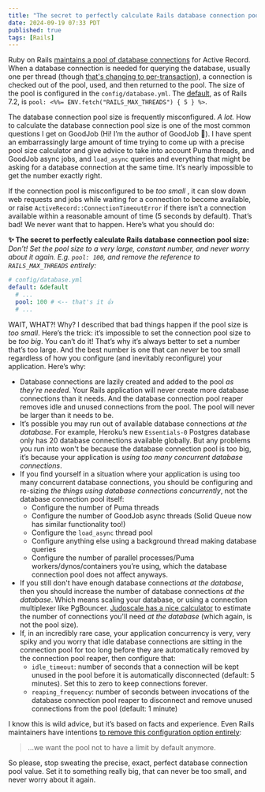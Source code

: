 ```yaml
---
title: "The secret to perfectly calculate Rails database connection pool size"
date: 2024-09-19 07:33 PDT
published: true
tags: [Rails]
---
```


Ruby on Rails [maintains a pool of database connections](https://api.rubyonrails.org/classes/ActiveRecord/ConnectionAdapters/ConnectionPool.html) for Active Record. When a database connection is needed for querying the database, usually one per thread (though [that's changing to per-transaction](https://github.com/rails/rails/pull/51349)), a connection is checked out of the pool, used, and then returned to the pool. The size of the pool is configured in the `config/database.yml`. The [default](https://github.com/rails/rails/blob/dfd1e951aa1aeef06c39fffb2994db8a8fa1914f/railties/lib/rails/generators/rails/app/templates/config/databases/postgresql.yml.tt#L20), as of Rails 7.2, is `pool: <%%= ENV.fetch("RAILS_MAX_THREADS") { 5 } %>`.

The database connection pool size is frequently misconfigured. *A lot.* How to calculate the database connection pool size is one of the most common questions I get on GoodJob (Hi! I’m the author of GoodJob 👋). I have spent an embarrassingly large amount of time trying to come up with a precise pool size calculator and give advice to take into account Puma threads, and GoodJob async jobs, and `load_async` queries and everything that might be asking for a database connection at the same time. It’s nearly impossible to get the number exactly right.

If the connection pool is misconfigured to be _too small_ , it can slow down web requests and jobs while waiting for a connection to become available, or raise `ActiveRecord::ConnectionTimeoutError` if there isn’t a connection available within a reasonable amount of time (5 seconds by default). That’s bad! We never want that to happen. Here’s what you should do:

**✨ The secret to perfectly calculate Rails database connection pool size:** _Don’t! Set the pool size to a very large, constant number, and never worry about it again. E.g. `pool: 100`, and remove the reference to `RAILS_MAX_THREADS` entirely:_

```yaml
# config/database.yml
default: &default
  # ...
  pool: 100 # <-- that's it 👍
  # ...
```

WAIT, WHAT?! Why? I described that bad things happen if the pool size is *too small*. Here’s the trick: it’s impossible to set the connection pool size to be _too big_. You can’t do it! That’s why it’s always better to set a number that’s too large. And the best number is one that can _never_ be too small regardless of how you configure (and inevitably reconfigure) your application. Here’s why:

- Database connections are lazily created and added to the pool _as they’re needed_. Your Rails application will never create more database connections than it needs. And the database connection pool reaper removes idle and unused connections from the pool. The pool will never be larger than it needs to be.
- It’s possible you may run out of available database connections _at the database_. For example, Heroku’s new `Essentials-0` Postgres database only has 20 database connections available globally. But any problems you run into won't be because the database connection pool is too big, it’s because your application is *using too many concurrent database connections*.
- If you find yourself in a situation where your application is using too many concurrent database connections, you should be configuring and re-sizing _the things using database connections concurrently_, not the database connection pool itself:
  - Configure the number of Puma threads
  - Configure the number of GoodJob async threads (Solid Queue now has similar functionality too!)
  - Configure the `load_async` thread pool
  - Configure anything else using a background thread making database queries
  - Configure the number of parallel processes/Puma workers/dynos/containers you’re using, which the database connection pool does not affect anyways.
- If you still don't have enough database connections _at the database_, then you should increase the number of database connections _at the database_. Which means scaling your database, or using a connection multiplexer like PgBouncer. [Judoscale has a nice calculator](https://judoscale.com/tools/heroku-postgresql-connection-calculator) to estimate the number of connections you'll need _at the database_ (which again, is not the pool size).
- If, in an incredibly rare case, your application concurrency is very, very spiky and you worry that idle database connections are sitting in the connection pool for too long before they are automatically removed by the connection pool reaper, then configure that:
  - `idle_timeout`: number of seconds that a connection will be kept unused in the pool before it is automatically disconnected (default: 5 minutes). Set this to zero to keep connections forever.
  - `reaping_frequency`: number of seconds between invocations of the database connection pool reaper to disconnect and remove unused connections from the pool (default: 1 minute)

I know this is wild advice, but it’s based on facts and experience. Even Rails maintainers have intentions [to remove this configuration option entirely](https://github.com/rails/rails/pull/51073#issuecomment-1942762197):

>  …we want the pool not to have a limit by default anymore.

So please, stop sweating the precise, exact, perfect database connection pool value. Set it to something really big, that can never be too small, and never worry about it again.
